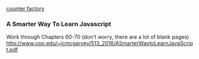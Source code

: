 [counter factory](https://github.com/ATL-WDI-Curriculum/atl-wdi-9/tree/master/unit_01/w02d04/homework
)

### A Smarter Way To Learn Javascript

Work through Chapters 60-70 (don't worry, there are a lot of blank pages)
http://www.cpp.edu/~jcmcgarvey/513_2016/ASmarterWaytoLearnJavaScript.pdf

